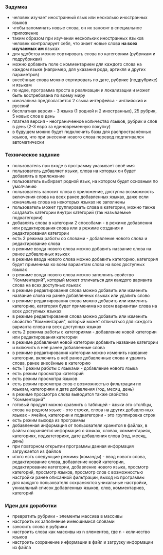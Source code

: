### Задумка
* человек изучает иностранный язык или несколько иностранных языков
* чтобы запоминать новые слова, он их заносит в специальное приложение
* таким образом при изучении нескольких иностранных языков человек контролирует себя, что знает новые слова **на всех изучаемых им** языках
* для удобства можно сортировать слова по категориям (рубрикам и подрубрикам)
* можно добавить поле с комментарием для каждого слова на каждом языке (например, для указания рода, артикля и других параметров)
* внесённые слова можно сортировать по дате, рубрике (подрубрике) и языкам
* по идее, программа проста в реализации и локализации и может быть востребована по всему миру
* изначальна предполагается 2 языка интерфейса - английский и русский
* бесплатная версия - 3 языка (1 родной и 2 иностранных), 25 рубрик, 5 новых слов в день
* платная версия - неограниченное количество языков, рубрик и слов в день (2-3 евро за единовременную покупку)
* в будущем можно будет подключить базы для распространённых языков, что при внесении нового слова перевод подтягивался автоматически

### Техническое задание
* пользователь при входе в программу указывает своё имя
* пользователь добавляет языки, слова на которых он будет добавлять в приложение
* пользователь выбирает родной язык, на котором будет основным по умолчанию
* пользователь заносит слова в приложение, доступна возможность включения слова на всех ранее добавленных языках, даже если изначальна слова на некоторых языках не заполнены
* пользователь может группировать слова в категории, можно также создавать категории внутри категорий (так называемые подкатегории)
* добавлять слова в категории 2 способами - в режиме добавления или редактирования слова или в режиме создания и редактирования категории
* есть 2 режима работы со словами - добавление нового слова и редактирование слова
* в режиме ввода нового слова можно добавить название слова на ранее добавленных языках
* в режиме ввода нового слова можно добавить категорию, категория будет применима ко всем вариантам слова на всех доступных языках
* в режиме ввода нового слова можно заполнить свойство "Комментарий", который может отличаться для каждого варианта слова на всех доступных языках
* в режиме редактирования слова можно добавить или изменить название слова на ранее добавленных языках или удалить слово
* в режиме редактирования слова можно добавить или изменить категорию, категория будет применима ко всем вариантам слова на всех доступных языках
* в режиме редактирования слова можно добавить или изменить свойство "Комментарий", который может отличаться для каждого варианта слова на всех доступных языках
* есть 2 режима работы с категориями - добавление новой категории или редактирования категории
* в режиме добавления новой категории добавить название категории и включить в неё ранее добавленные слова
* в режиме редактирования категории можно изменить название категории, включить в неё ранее добавленные слова и удалить слова, ранее внесённые в категорию
* есть 1 режим работы с языками - добавление нового языка
* есть режим просмотра категорий
* есть режим просмотра языков
* есть режим просмотра слов с возможностью фильтрации по языкам, категориям и дате добавления (год, месяц, день)
* в режиме просмотра слова выводится также свойство "Комментарий"
* готовый продукт можно сравнить с таблицей - языки это столбцы, слова на родном языке - это строки, слова на других добавленных языках - ячейки, категории и подкатегории - это группировка строк
* есть режим выхода из программы
* добавленная информация от пользователя хранится в файлах, в файлы сохраняется информация о языках, словах, комментариях, категориях, подкатегориях, дате добавления слова (год, месяц, день)
* при повторном открытии программы данная информация загружается из файлов
* итого есть следующие режимы (команды) - ввод нового слова, редактирование слова, добавление новой категории, редактирование категории, добавление нового языка, просмотр категорий, просмотр языков, просмотр слов с возможностью настройки ранее описанной фильтрации, выход из программы
* для каждого пользователя сохраняются уникальные настройки, уникальный список добавленных языков, слов, комментариев, категорий

### Идеи для доработки
* превратить рубрики - элементы массива в массивы
* настроить их заполнение имеющимися словами
* заносить слова в рубрики
* настроить слова как массивы из n элементов, где n - количество языков
* настроить сохранение информации в файл и загрузку информации из файла
